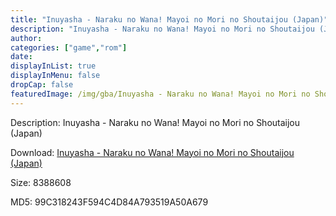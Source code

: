 ```yaml
---
title: "Inuyasha - Naraku no Wana! Mayoi no Mori no Shoutaijou (Japan)"
description: "Inuyasha - Naraku no Wana! Mayoi no Mori no Shoutaijou (Japan)"
author: 
categories: ["game","rom"]
date: 
displayInList: true
displayInMenu: false
dropCap: false
featuredImage: /img/gba/Inuyasha - Naraku no Wana! Mayoi no Mori no Shoutaijou [Japan].jpg
---
```


Description: Inuyasha - Naraku no Wana! Mayoi no Mori no Shoutaijou (Japan)

Download: <a style="text-decoration:underline;" href="https://mega.nz/#!mSBA3QYA!eDx0MF1pvGpYJyUIMJKKs00HZu7ZINWJduRin-EQBA4" target = "_blank" rel = "nofollow" > Inuyasha - Naraku no Wana! Mayoi no Mori no Shoutaijou (Japan)</a>

Size: 8388608

MD5: 99C318243F594C4D84A793519A50A679

